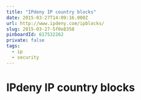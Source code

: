 ```yaml
---
title: "IPdeny IP country blocks"
date: 2015-03-27T14:09:16.000Z
url: http://www.ipdeny.com/ipblocks/
slug: 2015-03-27-5f0e8358
pinboardId: 617532262
private: false
tags:
  - ip
  - security
---
```


# IPdeny IP country blocks


